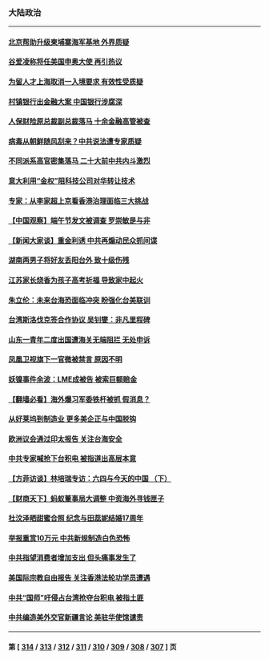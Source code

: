 ### 大陆政治
---
#### [北京帮助升级柬埔寨海军基地 外界质疑](../../pages/ncid277/n13755167.md) 
#### [谷爱凌称将任美国申奥大使 再引热议](../../pages/ncid277/n13755181.md) 
#### [为留人才上海取消一入境要求 有效性受质疑](../../pages/ncid277/n13755114.md) 
#### [村镇银行出金融大案 中国银行涉腐深](../../pages/ncid277/n13755162.md) 
#### [人保财险原总裁副总裁落马 十余金融高管被查](../../pages/ncid277/n13755174.md) 
#### [病毒从朝鲜随风刮来？中共说法遭专家质疑](../../pages/ncid277/n13754481.md) 
#### [不同派系高官密集落马 二十大前中共内斗激烈](../../pages/ncid277/n13755143.md) 
#### [意大利用“金权”阻科技公司对华转让技术](../../pages/ncid277/n13755037.md) 
#### [专家：从李家超上京看香港治理面临三大挑战](../../pages/ncid277/n13754991.md) 
#### [【中国观察】端午节发文被调查 罗崇敏是与非](../../pages/ncid277/n13754776.md) 
#### [【新闻大家谈】重金利诱 中共再煽动民众抓间谍](../../pages/ncid277/n13755035.md) 
#### [湖南两男子将好友丢阳台外 致十级伤残](../../pages/ncid277/n13754928.md) 
#### [江苏家长烧香为孩子高考祈福 导致家中起火](../../pages/ncid277/n13754884.md) 
#### [朱立伦：未来台海恐面临冲突 盼强化台美联训](../../pages/ncid277/n13754620.md) 
#### [台湾斯洛伐克签合作协议 吴钊燮：非凡里程碑](../../pages/ncid277/n13754915.md) 
#### [山东一青年二度出国遭海关无端阻拦 无处申诉](../../pages/ncid277/n13754813.md) 
#### [凤凰卫视旗下一官微被禁言 原因不明](../../pages/ncid277/n13754459.md) 
#### [妖镍事件余波：LME成被告 被索巨额赔金](../../pages/ncid277/n13754708.md) 
#### [【翻墙必看】海外爆习军委铁杆被抓 假消息？](../../pages/ncid277/n13754571.md) 
#### [从好莱坞到制造业 更多美企正与中国脱钩](../../pages/ncid277/n13754651.md) 
#### [欧洲议会通过印太报告 关注台海安全](../../pages/ncid277/n13754564.md) 
#### [中共专家喊抢下台积电 被指道出高层本意](../../pages/ncid277/n13754579.md) 
#### [【方菲访谈】林培瑞专访：六四与今天的中国 （下）](../../pages/ncid277/n13754267.md) 
#### [【财商天下】蚂蚁董事局大调整 中资海外寻钱匣子](../../pages/ncid277/n13754355.md) 
#### [杜汶泽晒甜蜜合照 纪念与田蕊妮结婚17周年](../../pages/ncid277/n13754413.md) 
#### [举报重赏10万元 中共新规制造白色恐怖](../../pages/ncid277/n13754392.md) 
#### [中共指望消费者增加支出 但头痛事发生了](../../pages/ncid277/n13754406.md) 
#### [美国际宗教自由报告 关注香港法轮功学员遭遇](../../pages/ncid277/n13754439.md) 
#### [中共“国师”吁侵占台湾抢夺台积电 被指土匪](../../pages/ncid277/n13754374.md) 
#### [中共编造美外交官新疆言论 美驻华使馆谴责](../../pages/ncid277/n13754364.md) 

---
#### 第 [ [314](./314.md) / [313](./313.md) / [312](./312.md) / [311](./311.md) / [310](./310.md) / [309](./309.md) / [308](./308.md) / [307](./307.md) ] 页
